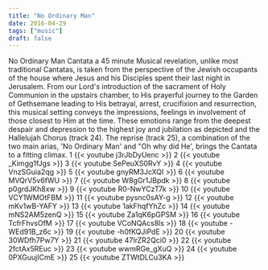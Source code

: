 ```yaml
---
title: "No Ordinary Man"
date: 2016-04-29
tags: ["music"]
draft: false
---
```

No Ordinary Man Cantata a 45 minute Musical revelation, unlike most traditional Cantatas, is taken from the perspective of the Jewish occupants of the house where Jesus and his Disciples spent their last night in Jerusalem. From our Lord's introduction of the sacrament of Holy Communion in the upstairs chamber, to His prayerful journey to the Garden of Gethsemane leading to His betrayal, arrest, crucifixion and resurrection, this musical setting conveys the impressions, feelings in involvement of those closest to Him at the time. These emotions range from the deepest despair and depression to the highest joy and jubilation as depicted and the Hallelujah Chorus (track 24). The reprise (track 25), a combination of the two main arias, 'No Ordinary Man' and "Oh why did He', brings the Cantata to a fitting climax.
1
{{< youtube j3rJbDyUenc >}}
2
{{< youtube _Kimgg1fJgs >}}
3
{{< youtube SePeuXS0RvY >}}
4
{{< youtube VnzSGuia2qg >}}
5
{{< youtube gnyRM3JcXQI >}}
6
{{< youtube MVQrV5v6fWU >}}
7
{{< youtube W8gGr1JBpdk >}}
8
{{< youtube p0grdJKh8xw >}}
9
{{< youtube R0-NwYCzT7k >}}
10
{{< youtube VCY1WMOtFBM >}}
11
{{< youtube pysnc0sAY-g >}}
12
{{< youtube mKv1wB-YAFY >}}
13
{{< youtube 1akFhqfYhZc >}}
14
{{< youtube mNS2AM5zenQ >}}
15
{{< youtube Za1qK6pGPSM >}}
16
{{< youtube TcfrFhvsOfM >}}
17
{{< youtube VCoNQAcs8ls >}}
18
{{< youtube -WEd91B_z6c >}}
19
{{< youtube -h0fKQJiPdE >}}
20
{{< youtube 30WDfh7Pw7Y >}}
21
{{< youtube 47IrZR2Qci0 >}}
22
{{< youtube 2fctAx5REuc >}}
23
{{< youtube wwmRGe_gXuQ >}}
24
{{< youtube 0PXGuujICmE >}}
25
{{< youtube ZTWtDLCu3KA >}}
